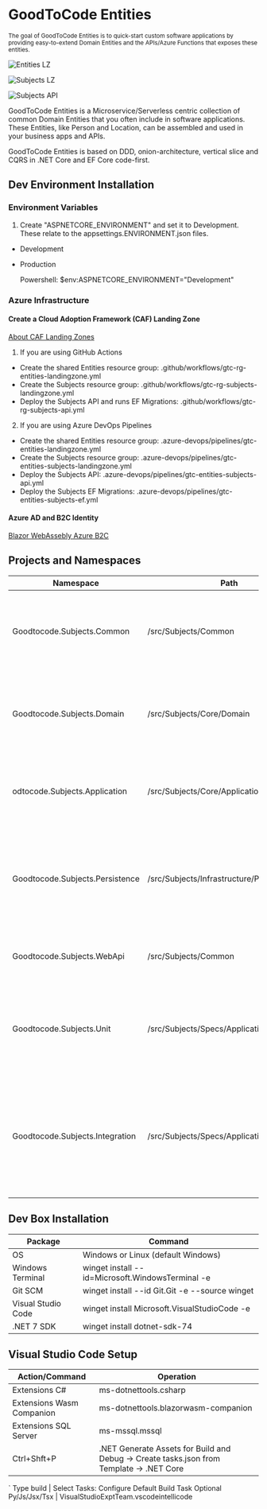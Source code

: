 # GoodToCode Entities
<sup>The goal of GoodToCode Entities is to quick-start custom software applications by providing easy-to-extend Domain Entities and the APIs/Azure Functions that exposes these entities.</sup>

![Entities LZ](https://github.com/goodtocode/entities/actions/workflows/gtc-rg-entities-landingzone.yml/badge.svg)

![Subjects LZ](https://github.com/goodtocode/entities/actions/workflows/gtc-rg-subjects-landingzone.yml/badge.svg)

![Subjects API](https://github.com/goodtocode/entities/actions/workflows/gtc-rg-subjects-api.yml/badge.svg)

GoodToCode Entities is a Microservice/Serverless centric collection of common Domain Entities that you often include in software applications. These Entities, like Person and Location, can be assembled and used in your business apps and APIs.

GoodToCode Entities is based on DDD, onion-architecture, vertical slice and CQRS in .NET Core and EF Core code-first.

## Dev Environment Installation
### Environment Variables
1. Create "ASPNETCORE_ENVIRONMENT" and set it to Development. These relate to the appsettings.ENVIRONMENT.json files.
* Development
* Production

    Powershell: $env:ASPNETCORE_ENVIRONMENT="Development"

### Azure Infrastructure
#### Create a Cloud Adoption Framework (CAF) Landing Zone

[About CAF Landing Zones](https://learn.microsoft.com/en-us/azure/cloud-adoption-framework/ready/landing-zone/)
1. If you are using GitHub Actions
* Create the shared Entities resource group: .github/workflows/gtc-rg-entities-landingzone.yml
* Create the Subjects resource group: .github/workflows/gtc-rg-subjects-landingzone.yml
* Deploy the Subjects API and runs EF Migrations: .github/workflows/gtc-rg-subjects-api.yml

2. If you are using Azure DevOps Pipelines
* Create the shared Entities resource group: .azure-devops/pipelines/gtc-entities-landingzone.yml
* Create the Subjects resource group: .azure-devops/pipelines/gtc-entities-subjects-landingzone.yml
* Deploy the Subjects API: .azure-devops/pipelines/gtc-entities-subjects-api.yml
* Deploy the Subjects EF Migrations: .azure-devops/pipelines/gtc-entities-subjects-ef.yml

#### Azure AD and B2C Identity

[Blazor WebAssebly Azure B2C](https://learn.microsoft.com/en-us/aspnet/core/blazor/security/webassembly/hosted-with-azure-active-directory-b2c?view=aspnetcore-6.0)

## Projects and Namespaces
Namespace | Path | Contents
--- | --- | ---
Goodtocode.Subjects.Common | /src/Subjects/Common | Includes shared kernel library that are candidates to share with other projects.
Goodtocode.Subjects.Domain | /src/Subjects/Core/Domain | Includes core domain objects, entities and interfaces. This only references .NET.
odtocode.Subjects.Application | /src/Subjects/Core/Application | Includes core application commands and queries. This only references Domain.
Goodtocode.Subjects.Persistence | /src/Subjects/Infrastructure/Persistence |Includes infrastructure concerns such as repositories, dbcontexts. This references Domain and Application.
Goodtocode.Subjects.WebApi | /src/Subjects/Common | Includes presentation Web API. This references Persistence.
Goodtocode.Subjects.Unit | /src/Subjects/Specs/Application.Unit | Unit tests that exercise Domain and Applicaiton with mocked infrastructure. This references Persistence.
Goodtocode.Subjects.Integration | /src/Subjects/Specs/Application.Integration | Unit tests that exercise Domain, Application and Presistence. Uses In-memory Database. This references Persistence.

## Dev Box Installation
Package | Command
--- | ---
OS | Windows or Linux (default Windows)
Windows Terminal | winget install --id=Microsoft.WindowsTerminal -e
Git SCM | winget install --id Git.Git -e --source winget
Visual Studio Code | winget install Microsoft.VisualStudioCode -e
.NET 7 SDK | winget install dotnet-sdk-74

## Visual Studio Code Setup
Action/Command | Operation
--- | ---
Extensions C# | ms-dotnettools.csharp
Extensions Wasm Companion | ms-dotnettools.blazorwasm-companion
Extensions SQL Server | ms-mssql.mssql
Ctrl+Shft+P | .NET Generate Assets for Build and Debug -> Create tasks.json from Template -> .NET Core
`
Type build | Select Tasks: Configure Default Build Task
Optional Py/Js/Jsx/Tsx | VisualStudioExptTeam.vscodeintellicode